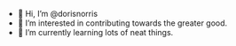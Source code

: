 - 👋 Hi, I’m @dorisnorris
- 👀 I’m interested in contributing towards the greater good.
- 🌱 I’m currently learning lots of neat things.

<!---
dorisnorris/dorisnorris is a ✨ special ✨ repository because its `README.md` (this file) appears on your GitHub profile.
You can click the Preview link to take a look at your changes.
--->
